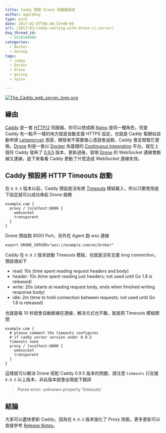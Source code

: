 ```yaml
---
title: Caddy 搭配 Drone 伺服器設定
author: appleboy
type: post
date: 2017-02-07T06:46:53+00:00
url: /2017/02/caddy-setting-with-drone-ci-server/
dsq_thread_id:
  - 5529104966
categories:
  - Docker
  - Golang
tags:
  - caddy
  - Docker
  - drone
  - golang
  - nginx

---
```

<a data-flickr-embed="true"  href="https://www.flickr.com/photos/appleboy/32758934825/in/dateposted-public/" title="The_Caddy_web_server_logo.svg"><img src="https://i0.wp.com/c1.staticflickr.com/1/528/32758934825_665c449ff3_z.jpg?resize=640%2C138&#038;ssl=1" alt="The_Caddy_web_server_logo.svg" data-recalc-dims="1" /></a>

## 緣由

[Caddy][1] 是一套 [HTTP/2][2] 伺服器，你可以想成跟 [Nginx][3] 是同一種角色，但是 Caddy 有一點不一樣的地方就是自動支援 HTTPS 設定，也就是 Caddy 幫網站自動申請 [Letsencrypt][4] 憑證，開發者不需要擔心憑證會過期，Caddy 會定期幫忙更換。[Drone][5] 則是一套以 [Docker][5] 為基礎的 [Continuous Integration][6] 平台。就在上個月 Caddy 發佈了 [0.9.5][7] 版本，更新過後，發現 [Drone][8] 的 WebSocket 連線會斷線又連線，底下來看看 Caddy 更動了什麼造成 WebSocket 連線失效。

<!--more-->

## Caddy 預設將 HTTP Timeouts 啟動

在 `0.9.5` 版本以前，Caddy 預設是沒有將 [Timeouts][9] 模組載入，所以只要使用底下設定就可以成功串起 Drone 服務

<pre><code class="language-bash">example.com {
  proxy / localhost:8000 {
    websocket
    transparent
  }
}</code></pre>

Drone 預設跑 8000 Port，另外在 Agent 跑 wss 連線

<pre><code class="language-bash">export DRONE_SERVER="wss://example.com/ws/broker"</code></pre>

Caddy 在 `0.9.5` 版本啟動 Timeouts 模組，也就是沒有支援 long connection，預設值如下

  * read: 10s (time spent reading request headers and body)
  * header: 10s (time spent reading just headers; not used until Go 1.8 is released)
  * write: 20s (starts at reading request body, ends when finished writing response body)
  * idle: 2m (time to hold connection between requests; not used until Go 1.8 is released)

也就是每 10 秒就會自動斷線在連線，解決方式也不難，就是把 Timeouts 模組關閉

<pre><code class="language-bash">example.com {
  # please comment the timeouts configures
  # if caddy server version under 0.9.5
  timeouts none
  proxy / localhost:8000 {
    websocket
    transparent
  }
}</code></pre>

這樣就可以解決 Drone 搭配 Caddy 0.9.5 版本的問題，請注意 `timeouts` 只支援 `0.9.5` 以上版本，非此版本就會出現底下錯誤

> Parse error: unknown property 'timeouts'

## 結論

大家可以盡快更新 Caddy，因為在 `0.9.5` 版本強化了 Proxy 效能。更多更新可以直接參考 [Release Notes][7]。

 [1]: https://caddyserver.com/
 [2]: https://zh.wikipedia.org/zh-tw/HTTP/2
 [3]: https://nginx.org/
 [4]: https://letsencrypt.org/
 [5]: https://www.docker.com/
 [6]: https://en.wikipedia.org/wiki/Continuous_integration
 [7]: https://github.com/mholt/caddy/releases/tag/v0.9.5
 [8]: https://github.com/drone/drone
 [9]: https://caddyserver.com/docs/timeouts